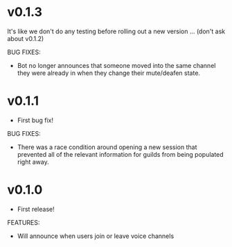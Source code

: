 # v0.1.3
It's like we don't do any testing before rolling out a new version ... (don't ask about v0.1.2)

BUG FIXES:

* Bot no longer announces that someone moved into the same channel they were already in when they change their mute/deafen state.

# v0.1.1
* First bug fix!

BUG FIXES:

* There was a race condition around opening a new session that prevented all of the relevant information for guilds from being populated right away.

# v0.1.0

* First release!

FEATURES:

* Will announce when users join or leave voice channels